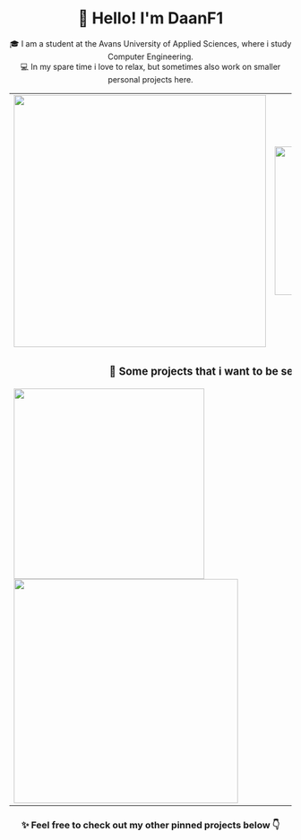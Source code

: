 <!-- All graphs come from the GitHub API: https://github.com/anuraghazra/github-readme-stats -->

<!-- Introduction -->
<h1 align="center">👋 Hello! I'm DaanF1</h1>
<p align="center">
  🎓 I am a student at the Avans University of Applied Sciences, where i study Computer Engineering.<br>
  💻 In my spare time i love to relax, but sometimes also work on smaller personal projects here.
</p>

<!-- Activity & Programming Languages -->
<table align="center">
  <tr>
    <td align="center">
      <img align="top" width="450" src="https://github-readme-stats.vercel.app/api?username=DaanF1&show_icons=true&show=reviews,discussions_started,discussions_answered,prs_merged,prs_merged_percentage&theme=radical&custom_title=⚡%20My%20Activity%20On%20GitHub%20In%20A%20Nutshell&include_all_commits=true"/>
    </td>
    <td align="center">
      <img align="top" width="265" src="https://github-readme-stats.vercel.app/api/top-langs/?username=DaanF1&layout=pie&theme=radical&size_weight=0.5&count_weight=0.5&langs_count=7&custom_title=📝%20Programming%20Languages%20I%20Use"/>
    </td>
  </tr>
  <tr>
    <td aling="center" colspan="2">
      <!-- Projects -->
      <h3 align="center">🚀 Some projects that i want to be seen are: </h3>
      <!-- Door Alarm System -->
      <a href="https://github.com/DaanF1/Door_Alarm_System">
        <img align="center" width="340" src="https://github-readme-stats.vercel.app/api/pin/?username=DaanF1&repo=Door_Alarm_System&show_owner=true&theme=radical"/>
      </a>
      <!-- Avans PokeBattles -->
      <a href="https://github.com/DaanF1/Avans_PokeBattles">
        <img align="center" width="400" src="https://github-readme-stats.vercel.app/api/pin/?username=DaanF1&repo=Avans_PokeBattles&show_owner=true&theme=radical"/>
      </a>
    </td>
  </tr>
</table>

<!-- Refer To Pinned Projects -->
<h3 align="center">✨ Feel free to check out my other pinned projects below 👇</h3>
